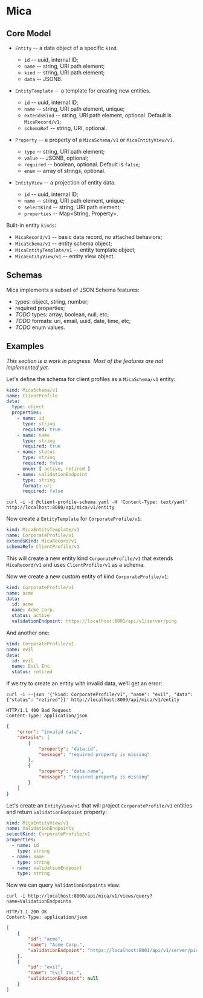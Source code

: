 # Mica

## Core Model

- `Entity` -- a data object of a specific `kind`.
    - `id` -- uuid, internal ID;
    - `name` -- string, URI path element;
    - `kind` -- string, URI path element;
    - `data` -- JSONB.

- `EntityTemplate` -- a template for creating new entities.
    - `id` -- uuid, internal ID;
    - `name` -- string, URI path element, unique;
    - `extendsKind` -- string, URI path element, optional. Default is `MicaRecord/v1`;
    - `schemaRef` -- string, URI, optional.

- `Property` -- a property of a `MicaSchema/v1` or `MicaEntityView/v1`.
    - `type` -- string, URI path element;
    - `value` -- JSONB, optional;
    - `required` -- boolean, optional. Default is `false`;
    - `enum` -- array of strings, optional.

- `EntityView` -- a projection of entity data.
    - `id` -- uuid, internal ID;
    - `name` -- string, URI path element, unique;
    - `selectKind` -- string, URI path element;
    - `properties` -- Map<String, Property>.

Built-in entity `kinds`:

- `MicaRecord/v1` -- basic data record, no attached behaviors;
- `MicaSchema/v1` -- entity schema object;
- `MicaEntityTemplate/v1` -- entity template object;
- `MicaEntityView/v1` -- entity view object.

## Schemas

Mica implements a subset of JSON Schema features:

- types: object, string, number;
- required properties;
- _TODO_ types: array, boolean, null, etc;
- _TODO_ formats: uri, email, uuid, date, time, etc;
- _TODO_ enum values.

## Examples

_This section is a work in progress. Most of the features are not implemented yet._

Let's define the schema for client profiles as a `MicaSchema/v1` entity:

```yaml
kind: MicaSchema/v1
name: ClientProfile
data:
  type: object
  properties:
    - name: id
      type: string
      required: true
    - name: name
      type: string
      required: true
    - name: status
      type: string
      required: false
      enum: [ active, retired ]
    - name: validationEndpoint
      type: string
      format: uri
      required: false
```

```
curl -i -d @client-profile-schema.yaml -H 'Content-Type: text/yaml' http://localhost:8000/api/mica/v1/entity
```

Now create a `EntityTemplate` for `CorporateProfile/v1`:

```yaml
kind: MicaEntityTemplate/v1
name: CorporateProfile/v1
extendsKind: MicaRecord/v1
schemaRef: ClientProfile/v1
```

This will create a new entity kind `CorporateProfile/v1` that extends
`MicaRecord/v1` and uses `ClientProfile/v1` as a schema.

Now we create a new custom entity of kind `CorporateProfile/v1`:

```yaml
kind: CorporateProfile/v1
name: acme
data:
  id: acme
  name: Acme Corp.
  status: active
  validationEndpoint: https://localhost:8001/api/v1/server/ping
```

And another one:

```yaml
kind: CorporateProfile/v1
name: evil
data:
  id: evil
  name: Evil Inc.
  status: retired
```

If we try to create an entity with invalid data, we'll get an error:

```
curl -i --json '{"kind: CorporateProfile/v1", "name": "evil", "data": {"status": "retired"}}' http://localhost:8000/api/mica/v1/entity

HTTP/1.1 400 Bad Request
Content-Type: application/json
```
```json
{
    "error": "invalid data",
    "details": [
        {
            "property": "data.id",
            "message": "required property is missing"
        },
        {
            "property": "data.name",
            "message": "required property is missing"
        }
    ]
} 
```

Let's create an `EntityView/v1` that will project `CorporateProfile/v1`
entities and return `validationEndpoint` property:

```yaml
kind: MicaEntityView/v1
name: ValidationEndpoints
selectKind: CorporateProfile/v1
properties:
  - name: id
    type: string
  - name: name
    type: string
  - name: validationEndpoint
    type: string
```

Now we can query `ValidationEndpoints` view:

```
curl -i http://localhost:8000/api/mica/v1/views/query?name=ValidationEndpoints

HTTP/1.1 200 OK
Content-Type: application/json
```

```json
[
    {
        "id": "acme",
        "name": "Acme Corp.",
        "validationEndpoint": "https://localhost:8001/api/v1/server/ping"
    },
    {
        "id": "evil",
        "name": "Evil Inc.",
        "validationEndpoint": null
    }
]
```
